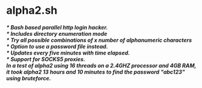 # alpha2.sh
<h5>
* Bash based parallel http login hacker.<br>
* Includes directory enumeration mode<br>
* Try all possible combinations of x number of alphanumeric characters<br>
* Option to use a password file instead.<br>
* Updates every five minutes with time elapsed.<br>
* Support for SOCKS5 proxies.

<br>
In a test of alpha2 using 16 threads on a 2.4GHZ processor and 4GB RAM, it took alpha2 13 hours and 10 minutes to find the password "abc123" using bruteforce.
</h5>

